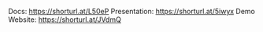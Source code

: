 Docs:          https://shorturl.at/L50eP
Presentation:  https://shorturl.at/5iwyx
Demo Website:  https://shorturl.at/JVdmQ
